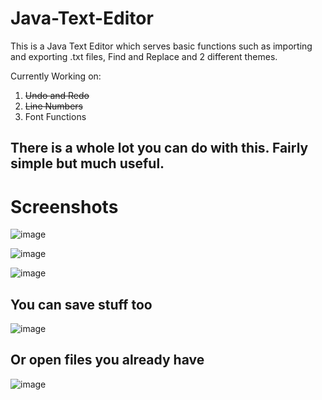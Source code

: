 # Java-Text-Editor

This is a Java Text Editor which serves basic functions such as importing and exporting .txt files, Find and Replace and 2 different themes.

Currently Working on:
1. ~~Undo and Redo~~
2. ~~Line Numbers~~
3. Font Functions


## There is a whole lot you can do with this. Fairly simple but much useful.


# Screenshots
![image](https://github.com/user-attachments/assets/afe62709-6b49-49a5-9306-d376048b1087)

![image](https://github.com/user-attachments/assets/1c9ec435-3b97-4f87-9415-33bb8bc0462c)

![image](https://github.com/user-attachments/assets/2c96f429-76c3-454f-bf37-47200223cd42)

## You can save stuff too
![image](https://github.com/user-attachments/assets/b77f77ef-e617-44ed-826b-328ab5f83242)

## Or open files you already have
![image](https://github.com/user-attachments/assets/5504d140-ec5a-473f-a2e1-d4ab27285925)

